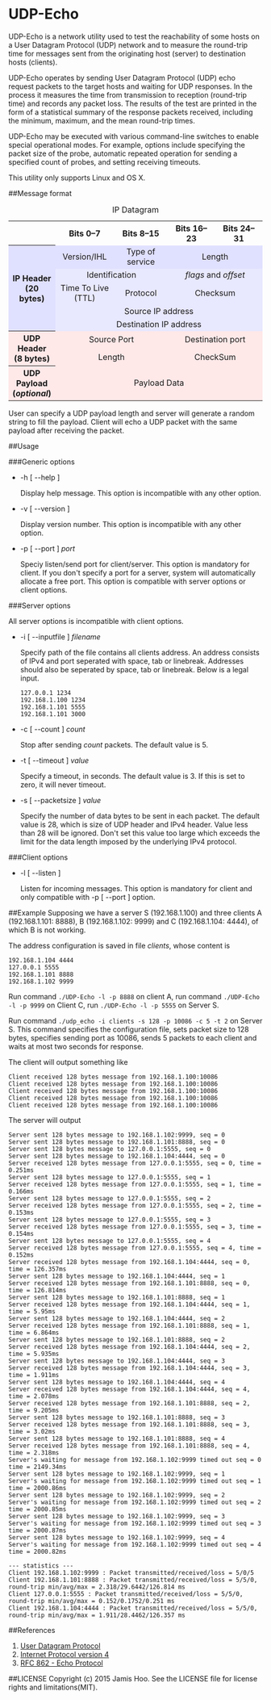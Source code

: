 # UDP-Echo

UDP-Echo is a network utility used to test the reachability of some hosts on a User Datagram Protocol (UDP) network and to measure the round-trip time for messages sent from the originating host (server) to destination hosts (clients).

UDP-Echo operates by sending User Datagram Protocol (UDP) echo request packets to the target hosts and waiting for UDP responses. In the process it measures the time from transmission to reception (round-trip time) and records any packet loss. The results of the test are printed in the form of a statistical summary of the response packets received, including the minimum, maximum, and the mean round-trip times.

UDP-Echo may be executed with various command-line switches to enable special operational modes. For example, options include specifying the packet size of the probe, automatic repeated operation for sending a specified count of probes, and setting receiving timeouts.

This utility only supports Linux and OS X.

##Message format

<table class="wikitable" style="float: right; margin-left: 1.5em; margin-right: 0; margin-top: 0; text-align: center;">
<caption>IP Datagram</caption>
<tr>
<th>&#160;</th>
<th scope="col" style="width:110px;">Bits 0–7</th>
<th scope="col" style="width:110px;">Bits 8–15</th>
<th scope="col" style="width:110px;">Bits 16–23</th>
<th scope="col" style="width:110px;">Bits 24–31</th>
</tr>
<tr style="background:#e0e0ff;">
<th rowspan="5">IP Header<br />
(20 bytes)</th>
<td>Version/IHL</td>
<td>Type of service</td>
<td colspan="2">Length</td>
</tr>
<tr style="background:#e8e8ff;">
<td colspan="2">Identification</td>
<td colspan="2"><i>flags</i> and <i>offset</i></td>
</tr>
<tr style="background:#e8e8ff;">
<td>Time To Live (TTL)</td>
<td>Protocol</td>
<td colspan="2">Checksum</td>
</tr>
<tr style="background:#e8e8ff;">
<td colspan="4">Source IP address</td>
</tr>
<tr style="background:#e8e8ff;">
<td colspan="4">Destination IP address</td>
</tr>
<tr style="background:#ffe8e8;">
<th rowspan="2">UDP Header<br />
(8 bytes)</th>
<td colspan="2">Source Port</td>
<td colspan="2">Destination port</td>
</tr>
<tr style="background:#ffe8e8;">
<td colspan="2">Length</td>
<td colspan="2">CheckSum</td>
</tr>
<tr style="background:#ffe8e8;">
<th>UDP Payload<br />
(<i>optional</i>)</th>
<td colspan="4">Payload Data</td>
</tr>
</table>

User can specify a UDP payload length and server will generate a random string to fill the payload. Client will echo a UDP packet with the same payload after receiving the packet.

##Usage

###Generic options

* -h [ --help ]

    Display help message. This option is incompatible with any other option.

* -v [ --version ]

    Display version number. This option is incompatible with any other option.
    
* -p [ --port ] *port*

    Speciy listen/send port for client/server. This option is mandatory for client. If you don't specify a port for a server, system will automatically allocate a free port. This option is compatible with server options or client options.
    
###Server options

All server options is incompatible with client options.

* -i [ --inputfile ] *filename*

    Specify path of the file contains all clients address. An address consists of IPv4 and port seperated with space, tab or linebreak. Addresses should also be seperated by space, tab or linebreak. Below is a legal input.
    
    ```
    127.0.0.1 1234
    192.168.1.100 1234
    192.168.1.101 5555
    192.168.1.101 3000 
    ```
    
* -c [ --count ] *count*

    Stop after sending *count* packets. The default value is 5.
    
* -t [ --timeout ] *value*

    Specify a timeout, in seconds. The default value is 3. If this is set to zero, it will never timeout.

* -s [ --packetsize ] *value*

    Specify the number of data bytes to be sent in each packet. The default value is 28, which is size of UDP header and IPv4 header. Value less than 28 will be ignored. Don't set this value too large which exceeds the limit for the data length imposed by the underlying IPv4 protocol.

###Client options

* -l [ --listen ] 

    Listen for incoming messages. This option is mandatory for client and only compatible with -p [ --port ] option.

##Example
Supposing we have a server S (192.168.1.100) and three clients A (192.168.1.101: 8888), B (192.168.1.102: 9999) and C (192.168.1.104: 4444), of which B is not working.

The address configuration is saved in file *clients*, whose content is

```
192.168.1.104 4444
127.0.0.1 5555
192.168.1.101 8888
192.168.1.102 9999
```

Run command `./UDP-Echo -l -p 8888` on client A, run command `./UDP-Echo -l -p 9999` on Client C, run `./UDP-Echo -l -p 5555` on Server S.

Run command `./udp_echo -i clients -s 128 -p 10086 -c 5 -t 2` on Server S.
This command specifies the configuration file, sets packet size to 128 bytes, specifies sending port as 10086, sends 5 packets to each client and waits at most two seconds for response.

The client will output something like 

```
Client received 128 bytes message from 192.168.1.100:10086
Client received 128 bytes message from 192.168.1.100:10086
Client received 128 bytes message from 192.168.1.100:10086
Client received 128 bytes message from 192.168.1.100:10086
Client received 128 bytes message from 192.168.1.100:10086
```

The server will output

```
Server sent 128 bytes message to 192.168.1.102:9999, seq = 0
Server sent 128 bytes message to 192.168.1.101:8888, seq = 0
Server sent 128 bytes message to 127.0.0.1:5555, seq = 0
Server sent 128 bytes message to 192.168.1.104:4444, seq = 0
Server received 128 bytes message from 127.0.0.1:5555, seq = 0, time = 0.251ms
Server sent 128 bytes message to 127.0.0.1:5555, seq = 1
Server received 128 bytes message from 127.0.0.1:5555, seq = 1, time = 0.166ms
Server sent 128 bytes message to 127.0.0.1:5555, seq = 2
Server received 128 bytes message from 127.0.0.1:5555, seq = 2, time = 0.153ms
Server sent 128 bytes message to 127.0.0.1:5555, seq = 3
Server received 128 bytes message from 127.0.0.1:5555, seq = 3, time = 0.154ms
Server sent 128 bytes message to 127.0.0.1:5555, seq = 4
Server received 128 bytes message from 127.0.0.1:5555, seq = 4, time = 0.152ms
Server received 128 bytes message from 192.168.1.104:4444, seq = 0, time = 126.357ms
Server sent 128 bytes message to 192.168.1.104:4444, seq = 1
Server received 128 bytes message from 192.168.1.101:8888, seq = 0, time = 126.814ms
Server sent 128 bytes message to 192.168.1.101:8888, seq = 1
Server received 128 bytes message from 192.168.1.104:4444, seq = 1, time = 5.95ms
Server sent 128 bytes message to 192.168.1.104:4444, seq = 2
Server received 128 bytes message from 192.168.1.101:8888, seq = 1, time = 6.864ms
Server sent 128 bytes message to 192.168.1.101:8888, seq = 2
Server received 128 bytes message from 192.168.1.104:4444, seq = 2, time = 5.935ms
Server sent 128 bytes message to 192.168.1.104:4444, seq = 3
Server received 128 bytes message from 192.168.1.104:4444, seq = 3, time = 1.911ms
Server sent 128 bytes message to 192.168.1.104:4444, seq = 4
Server received 128 bytes message from 192.168.1.104:4444, seq = 4, time = 2.078ms
Server received 128 bytes message from 192.168.1.101:8888, seq = 2, time = 9.205ms
Server sent 128 bytes message to 192.168.1.101:8888, seq = 3
Server received 128 bytes message from 192.168.1.101:8888, seq = 3, time = 3.02ms
Server sent 128 bytes message to 192.168.1.101:8888, seq = 4
Server received 128 bytes message from 192.168.1.101:8888, seq = 4, time = 2.318ms
Server's waiting for message from 192.168.1.102:9999 timed out seq = 0 time = 2149.34ms
Server sent 128 bytes message to 192.168.1.102:9999, seq = 1
Server's waiting for message from 192.168.1.102:9999 timed out seq = 1 time = 2000.86ms
Server sent 128 bytes message to 192.168.1.102:9999, seq = 2
Server's waiting for message from 192.168.1.102:9999 timed out seq = 2 time = 2000.85ms
Server sent 128 bytes message to 192.168.1.102:9999, seq = 3
Server's waiting for message from 192.168.1.102:9999 timed out seq = 3 time = 2000.87ms
Server sent 128 bytes message to 192.168.1.102:9999, seq = 4
Server's waiting for message from 192.168.1.102:9999 timed out seq = 4 time = 2000.82ms

--- statistics ---
Client 192.168.1.102:9999 : Packet transmitted/received/loss = 5/0/5
Client 192.168.1.101:8888 : Packet transmitted/received/loss = 5/5/0, round-trip min/avg/max = 2.318/29.6442/126.814 ms
Client 127.0.0.1:5555 : Packet transmitted/received/loss = 5/5/0, round-trip min/avg/max = 0.152/0.1752/0.251 ms
Client 192.168.1.104:4444 : Packet transmitted/received/loss = 5/5/0, round-trip min/avg/max = 1.911/28.4462/126.357 ms
```

##References 
1. [User Datagram Protocol](http://en.wikipedia.org/wiki/User_Datagram_Protocol)
2. [Internet Protocol version 4](http://en.wikipedia.org/wiki/IPv4)
3. [RFC 862 - Echo Protocol](http://www.rfc-base.org/txt/rfc-862.txt)

##LICENSE
Copyright (c) 2015 Jamis Hoo. See the LICENSE file for license rights and limitations(MIT).
